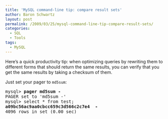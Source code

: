 ```yaml
---
title: 'MySQL command-line tip: compare result sets'
author: Baron Schwartz
layout: post
permalink: /2009/03/25/mysql-command-line-tip-compare-result-sets/
categories:
  - SQL
  - Tools
tags:
  - MySQL
---
```

Here&#8217;s a quick productivity tip: when optimizing queries by rewriting them to different forms that should return the same results, you can verify that you get the same results by taking a checksum of them.

Just set your pager to `md5sum`:

<pre>mysql&gt; <strong>pager md5sum -</strong>
PAGER set to 'md5sum -'
mysql&gt; select * from test;
<strong>a09bc56ac9aa0cbcc659c3d566c2c7e4  -</strong>
4096 rows in set (0.00 sec)
</pre>